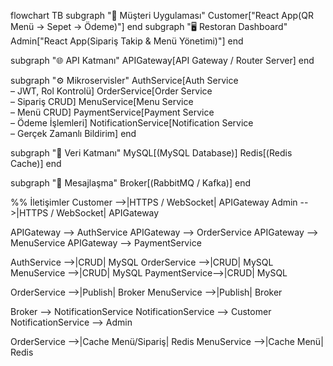 flowchart TB
  subgraph "📱 Müşteri Uygulaması"
    Customer["React App(QR Menü → Sepet → Ödeme)"]
  end
  subgraph "🖥️ Restoran Dashboard"
    Admin["React App(Sipariş Takip & Menü Yönetimi)"]
  end

  subgraph "🌐 API Katmanı"
    APIGateway[API Gateway / Router Server]
  end

  subgraph "⚙️ Mikroservisler"
    AuthService[Auth Service<br/>– JWT, Rol Kontrolü]
    OrderService[Order Service<br/>– Sipariş CRUD]
    MenuService[Menu Service<br/>– Menü CRUD]
    PaymentService[Payment Service<br/>– Ödeme İşlemleri]
    NotificationService[Notification Service<br/>– Gerçek Zamanlı Bildirim]
  end

  subgraph "💾 Veri Katmanı"
    MySQL[(MySQL Database)]
    Redis[(Redis Cache)]
  end

  subgraph "📨 Mesajlaşma"
    Broker[(RabbitMQ / Kafka)]
  end

  %% İletişimler
  Customer -->|HTTPS / WebSocket| APIGateway
  Admin    -->|HTTPS / WebSocket| APIGateway

  APIGateway --> AuthService
  APIGateway --> OrderService
  APIGateway --> MenuService
  APIGateway --> PaymentService

  AuthService   -->|CRUD| MySQL
  OrderService  -->|CRUD| MySQL
  MenuService   -->|CRUD| MySQL
  PaymentService-->|CRUD| MySQL

  OrderService -->|Publish| Broker
  MenuService  -->|Publish| Broker

  Broker --> NotificationService
  NotificationService --> Customer
  NotificationService --> Admin

  OrderService -->|Cache Menü/Sipariş| Redis
  MenuService  -->|Cache Menü| Redis
